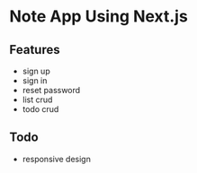 # Note App Using Next.js

## Features
- sign up
- sign in
- reset password
- list crud
- todo crud

## Todo
- responsive design